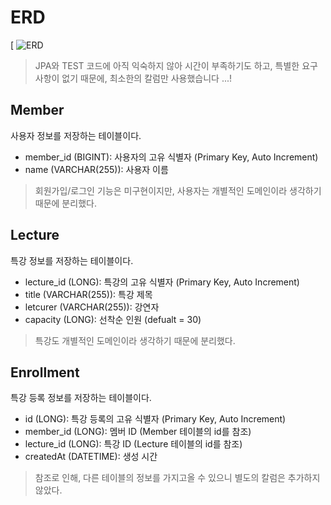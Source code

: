 # ERD
[
![ERD](https://github.com/jogeun/week2-archit/issues/1#issue-2565290784)

> JPA와 TEST 코드에 아직 익숙하지 않아 시간이 부족하기도 하고,
> 특별한 요구사항이 없기 때문에, 최소한의 칼럼만 사용했습니다 ...!
>
## Member

사용자 정보를 저장하는 테이블이다.

- member_id (BIGINT): 사용자의 고유 식별자 (Primary Key, Auto Increment)
- name (VARCHAR(255)): 사용자 이름

> 회원가입/로그인 기능은 미구현이지만, 사용자는 개별적인 도메인이라 생각하기 때문에 분리했다.

## Lecture

특강 정보를 저장하는 테이블이다.

- lecture_id (LONG): 특강의 고유 식별자 (Primary Key, Auto Increment)
- title (VARCHAR(255)): 특강 제목
- letcurer (VARCHAR(255)): 강연자
- capacity (LONG): 선착순 인원 (defualt = 30)

> 특강도 개별적인 도메인이라 생각하기 때문에 분리했다.

## Enrollment

특강 등록 정보를 저장하는 테이블이다.

- id (LONG): 특강 등록의 고유 식별자 (Primary Key, Auto Increment)
- member_id (LONG): 멤버 ID (Member 테이블의 id를 참조)
- lecture_id (LONG): 특강 ID (Lecture 테이블의 id를 참조)
- createdAt (DATETIME): 생성 시간

> 참조로 인해, 다른 테이블의 정보를 가지고올 수 있으니 별도의 칼럼은 추가하지 않았다.

